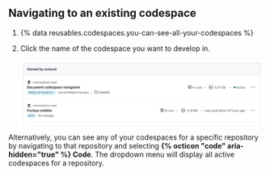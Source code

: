 ## Navigating to an existing codespace

1. {% data reusables.codespaces.you-can-see-all-your-codespaces %}
1. Click the name of the codespace you want to develop in.

   ![Screenshot of a list of two codespaces on GitHub. The codespaces are named "Document codespace navigation" and "Furious snibble."](/assets/images/help/codespaces/click-name-codespace.png)

Alternatively, you can see any of your codespaces for a specific repository by navigating to that repository and selecting **{% octicon "code" aria-hidden="true" %} Code**. The dropdown menu will display all active codespaces for a repository.
